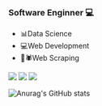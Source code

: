 ### Software Enginner 💻

- 📊Data Science                               
- 💻Web Development
- 🤖🕷Web Scraping

<a href='https://www.linkedin.com/in/nestorsilvahernandez/'><img src="https://img.icons8.com/color/50/000000/linkedin.png"/></a>
<a href='https://twitter.com/NestorSilva25'><img src="https://img.icons8.com/fluency/48/000000/twitter.png"/></a>
<a href='https://t.me/wolfnash'><img src="https://img.icons8.com/fluency/48/000000/telegram-app.png"/></a>


![Anurag's GitHub stats](https://github-readme-stats.vercel.app/api?username=nestorsilva00&show_icons=true&theme=merko)
